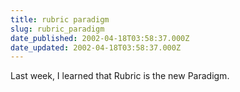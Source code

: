 ```yaml
---
title: rubric paradigm
slug: rubric_paradigm
date_published: 2002-04-18T03:58:37.000Z
date_updated: 2002-04-18T03:58:37.000Z
---
```


Last week, I learned that Rubric is the new Paradigm.

